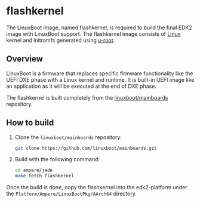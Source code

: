 # flashkernel

The LinuxBoot image, named flashkernel, is required to build the final EDK2 image with LinuxBoot support.
The flashkernel image consists of [Linux](https://kernel.org) kernel and initramfs generated using [u-root](https://github.com/u-root/u-root).

## Overview

LinuxBoot is a firmware that replaces specific firmware functionality
like the UEFI DXE phase with a Linux kernel and runtime. It is built-in
UEFI image like an application as it will be executed at the end of DXE phase.

The flashkernel is built completely from the [linuxboot/mainboards](https://github.com/linuxboot/mainboards) repository.

## How to build

1. Clone the `linuxboot/mainboards` repository:

    ```Bash
    git clone https://github.com/linuxboot/mainboards.git
    ```

2. Build with the following command:

    ```Bash
    cd ampere/jade
    make fetch flashkernel
    ```

Once the build is done, copy the flashkernel into the edk2-platform under the `Platform/Ampere/LinuxBootPkg/AArch64` directory.
